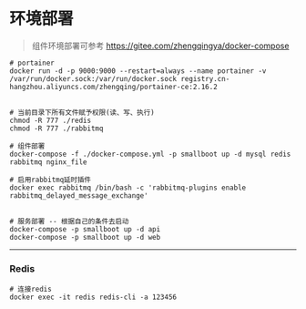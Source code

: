 # 环境部署

> 组件环境部署可参考 https://gitee.com/zhengqingya/docker-compose

```shell
# portainer
docker run -d -p 9000:9000 --restart=always --name portainer -v /var/run/docker.sock:/var/run/docker.sock registry.cn-hangzhou.aliyuncs.com/zhengqing/portainer-ce:2.16.2


# 当前目录下所有文件赋予权限(读、写、执行)
chmod -R 777 ./redis
chmod -R 777 ./rabbitmq

# 组件部署
docker-compose -f ./docker-compose.yml -p smallboot up -d mysql redis rabbitmq nginx_file

# 启用rabbitmq延时插件
docker exec rabbitmq /bin/bash -c 'rabbitmq-plugins enable rabbitmq_delayed_message_exchange'


# 服务部署 -- 根据自己的条件去启动
docker-compose -p smallboot up -d api
docker-compose -p smallboot up -d web
```

---

### Redis

```shell
# 连接redis
docker exec -it redis redis-cli -a 123456
```
